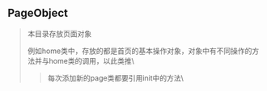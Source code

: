 
## PageObject
>本目录存放页面对象
>
>例如home类中，存放的都是首页的基本操作对象，对象中有不同操作的方法并与home类的调用，以此类推\
>>每次添加新的page类都要引用init中的方法\

